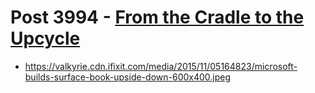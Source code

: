 # Post 3994 - [From the Cradle to the Upcycle](https://www.ifixit.com/News/3994/from-the-cradle-to-the-upcycle)

- https://valkyrie.cdn.ifixit.com/media/2015/11/05164823/microsoft-builds-surface-book-upside-down-600x400.jpeg
